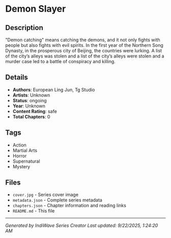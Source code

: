 # Demon Slayer

## Description
"Demon catching" means catching the demons, and it not only fights with people but also fights with evil spirits. In the first year of the Northern Song Dynasty, in the prosperous city of Beijing, the countries were lurking. A list of the city’s alleys was stolen and a list of the city’s alleys were stolen and a murder case led to a battle of conspiracy and killing.

## Details
- **Authors**: European Ling Jun, Tg Studio
- **Artists**: Unknown
- **Status**: ongoing
- **Year**: Unknown
- **Content Rating**: safe
- **Total Chapters**: 0

## Tags
- Action
- Martial Arts
- Horror
- Supernatural
- Mystery

## Files
- `cover.jpg` - Series cover image
- `metadata.json` - Complete series metadata
- `chapters.json` - Chapter information and reading links
- `README.md` - This file

---
*Generated by IndiWave Series Creator*
*Last updated: 9/22/2025, 1:24:20 AM*
